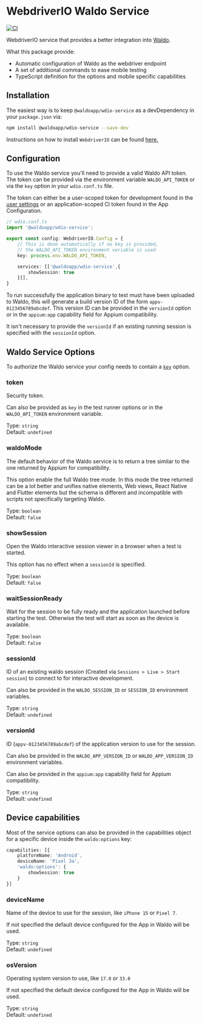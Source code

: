 # WebdriverIO Waldo Service

[![CI](https://github.com/waldoapp/wdio-service/actions/workflows/build.yaml/badge.svg)](https://github.com/waldoapp/wdio-service/actions/workflows/build.yaml)

WebdriverIO service that provides a better integration into [Waldo](https://www.waldo.com/scripting).

What this package provide:
- Automatic configuration of Waldo as the webdriver endpoint
- A set of additional commands to ease mobile testing
- TypeScript definition for the options and mobile specific capabilities

## Installation

The easiest way is to keep `@waldoapp/wdio-service` as a devDependency in your `package.json` via:

```sh
npm install @waldoapp/wdio-service --save-dev
```

Instructions on how to install `WebdriverIO` can be found [here.](https://webdriver.io/docs/gettingstarted)

## Configuration

To use the Waldo service you'll need to provide a valid Waldo API token. The token can be provided via the environment
variable `WALDO_API_TOKEN` or via the `key` option in your `wdio.conf.ts` file.

The token can either be a user-scoped token for development found in the
[user settings](https://app.waldo.com/settings/profile) or an application-scoped CI token found in the App Configuration.

```ts
// wdio.conf.ts
import '@waldoapp/wdio-service';

export const config: WebdriverIO.Config = {
    // This is done automatically if no key is provided,
    // the WALDO_API_TOKEN environment variable is used
    key: process.env.WALDO_API_TOKEN,

    services: [['@waldoapp/wdio-service',{
        showSession: true
    }]],
}
```

To run successfully the application binary to test must have been uploaded to Waldo, this will generate a build version
ID of the form `appv-0123456789abcdef`. This version ID can be provided in the `versionId` option or in the
`appium:app` capability field for Appium compatibility.

It isn't necessary to provide the `versionId` if an existing running session is specified with the `sessionId` option.

## Waldo Service Options

To authorize the Waldo service your config needs to contain a [`key`](https://webdriver.io/docs/options#key) option.

### token

Security token.

Can also be provided as `key` in the test runner options or in the `WALDO_API_TOKEN` environment variable.

Type: `string` <br/>
Default: `undefined`

### waldoMode

The default behavior of the Waldo service is to return a tree similar to the one returned by Appium for compatibility.

This option enable the full Waldo tree mode. In this mode the tree returned can be a lot better and unifies native
elements, Web views, React Native and Flutter elements but the schema is different and incompatible with scripts not
specifically targeting Waldo.

Type: `boolean` <br/>
Default: `false`

### showSession

Open the Waldo interactive session viewer in a browser when a test is started.

This option has no effect when a `sessionId` is specified.

Type: `boolean` <br/>
Default: `false`

### waitSessionReady

Wait for the session to be fully ready and the application launched before starting the test. Otherwise the test will
start as soon as the device is available.

Type: `boolean` <br/>
Default: `false`

### sessionId

ID of an existing waldo session (Created via `Sessions > Live > Start session`) to connect to for interactive
development.

Can also be provided in the `WALDO_SESSION_ID` or `SESSION_ID` environment variables.

Type: `string` <br/>
Default: `undefined`

### versionId

ID (`appv-0123456789abcdef`) of the application version to use for the session.

Can also be provided in the `WALDO_APP_VERSION_ID` or `WALDO_APP_VERSION_ID` environment variables.

Can also be provided in the `appium:app` capability field for Appium compatibility.

Type: `string` <br/>
Default: `undefined`

## Device capabilities

Most of the service options can also be provided in the capabilities object for a specific device inside the `waldo:options` key:

```ts
capabilities: [{
    platformName: 'Android',
    deviceName: 'Pixel 3a',
    'waldo:options': {
        showSession: true
    }
}]
```

### deviceName

Name of the device to use for the session, like `iPhone 15` or `Pixel 7`.

If not specified the default device configured for the App in Waldo will be used.

Type: `string` <br/>
Default: `undefined`

### osVersion

Operating system version to use, like `17.0` or `33.0`

If not specified the default device configured for the App in Waldo will be used.

Type: `string` <br/>
Default: `undefined`
